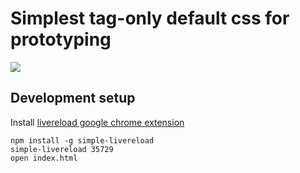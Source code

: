 # Simplest tag-only default css for prototyping

![](https://dl.dropboxusercontent.com/s/xvruxisrks4ak3t/2014-12-15%20at%2020.18.png?dl=0)

## Development setup

Install [livereload google chrome extension](https://chrome.google.com/webstore/detail/livereload/jnihajbhpnppcggbcgedagnkighmdlei)

```
npm install -g simple-livereload
simple-livereload 35729
open index.html
```
